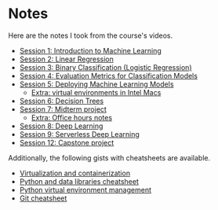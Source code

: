 # Notes

Here are the notes I took from the course's videos.

* [Session 1: Introduction to Machine Learning](01_intro.md)
* [Session 2: Linear Regression](02_linear_regression.md)
* [Session 3: Binary Classification (Logistic Regression)](03_classification.md)
* [Session 4: Evaluation Metrics for Classification Models](04_classification_eval_metrics.md)
* [Session 5: Deploying Machine Learning Models](05a_deployment.md)
    * [Extra: virtual environments in Intel Macs](05b_virtenvs.md)
* [Session 6: Decision Trees](06_trees.md)
* [Session 7: Midterm project](../07_midterm_project/README.md)
    * [Extra: Office hours notes](07_misc.md)
* [Session 8: Deep Learning](08_deep_learning.md)
* [Session 9: Serverless Deep Learning](09_serverless.md)
* [Session 12: Capstone project](../12_project/README.md)

Additionally, the following gists with cheatsheets are available.

* [Virtualization and containerization](https://gist.github.com/ziritrion/1842c8a4c4851602a8733bba19ab6050)
* [Python and data libraries cheatsheet](https://gist.github.com/ziritrion/9b80e47956adc0f20ecce209d494cd0a)
* [Python virtual environment management](https://gist.github.com/ziritrion/8024025672ea92b8bdeb320d6015aa0d)
* [Git cheatsheet](https://gist.github.com/ziritrion/d73ca65bf4d19c79ca842a55853cb962)